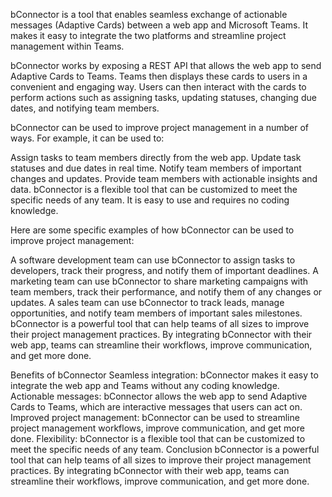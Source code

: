 bConnector is a tool that enables seamless exchange of actionable messages (Adaptive Cards) between a web app and Microsoft Teams. It makes it easy to integrate the two platforms and streamline project management within Teams.

bConnector works by exposing a REST API that allows the web app to send Adaptive Cards to Teams. Teams then displays these cards to users in a convenient and engaging way. Users can then interact with the cards to perform actions such as assigning tasks, updating statuses, changing due dates, and notifying team members.

bConnector can be used to improve project management in a number of ways. For example, it can be used to:

Assign tasks to team members directly from the web app.
Update task statuses and due dates in real time.
Notify team members of important changes and updates.
Provide team members with actionable insights and data.
bConnector is a flexible tool that can be customized to meet the specific needs of any team. It is easy to use and requires no coding knowledge.

Here are some specific examples of how bConnector can be used to improve project management:

A software development team can use bConnector to assign tasks to developers, track their progress, and notify them of important deadlines.
A marketing team can use bConnector to share marketing campaigns with team members, track their performance, and notify them of any changes or updates.
A sales team can use bConnector to track leads, manage opportunities, and notify team members of important sales milestones.
bConnector is a powerful tool that can help teams of all sizes to improve their project management practices. By integrating bConnector with their web app, teams can streamline their workflows, improve communication, and get more done.

Benefits of bConnector
Seamless integration: bConnector makes it easy to integrate the web app and Teams without any coding knowledge.
Actionable messages: bConnector allows the web app to send Adaptive Cards to Teams, which are interactive messages that users can act on.
Improved project management: bConnector can be used to streamline project management workflows, improve communication, and get more done.
Flexibility: bConnector is a flexible tool that can be customized to meet the specific needs of any team.
Conclusion
bConnector is a powerful tool that can help teams of all sizes to improve their project management practices. By integrating bConnector with their web app, teams can streamline their workflows, improve communication, and get more done.
